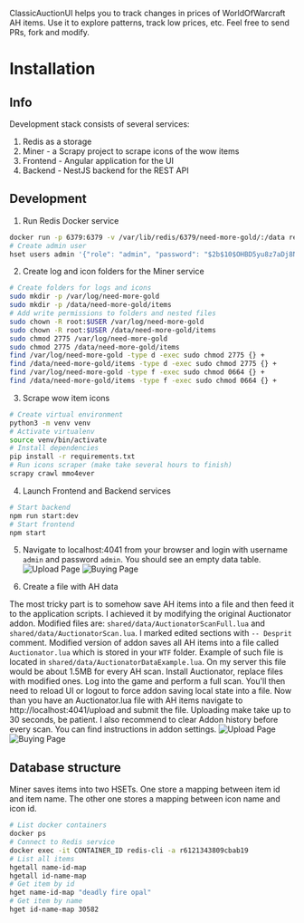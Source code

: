 ClassicAuctionUI helps you to track changes in prices of WorldOfWarcraft AH items. Use it to explore patterns, track low prices, etc.
Feel free to send PRs, fork and modify.

# Installation

## Info

Development stack consists of several services:

1. Redis as a storage
2. Miner - a Scrapy project to scrape icons of the wow items
3. Frontend - Angular application for the UI
4. Backend - NestJS backend for the REST API

## Development

1. Run Redis Docker service

```sh
docker run -p 6379:6379 -v /var/lib/redis/6379/need-more-gold/:/data redis:alpine redis-server --requirepass r6121343809cbab19 --appendonly yes
# Create admin user
hset users admin '{"role": "admin", "password": "$2b$10$OHBD5yu8z7aDj8Ntg8FB2.hx4VdcwLBIx3MGcEY.7UMAUTHom7BLO"}'
```

2. Create log and icon folders for the Miner service

```sh
# Create folders for logs and icons
sudo mkdir -p /var/log/need-more-gold
sudo mkdir -p /data/need-more-gold/items
# Add write permissions to folders and nested files
sudo chown -R root:$USER /var/log/need-more-gold
sudo chown -R root:$USER /data/need-more-gold/items
sudo chmod 2775 /var/log/need-more-gold
sudo chmod 2775 /data/need-more-gold/items
find /var/log/need-more-gold -type d -exec sudo chmod 2775 {} +
find /data/need-more-gold/items -type d -exec sudo chmod 2775 {} +
find /var/log/need-more-gold -type f -exec sudo chmod 0664 {} +
find /data/need-more-gold/items -type f -exec sudo chmod 0664 {} +
```

3. Scrape wow item icons

```sh
# Create virtual environment
python3 -m venv venv
# Activate virtualenv
source venv/bin/activate
# Install dependencies
pip install -r requirements.txt
# Run icons scraper (make take several hours to finish)
scrapy crawl mmo4ever
```

4. Launch Frontend and Backend services

```sh
# Start backend
npm run start:dev
# Start frontend
npm start
```

5. Navigate to localhost:4041 from your browser and login with username `admin` and password `admin`. You should see an empty data table.
   ![Upload Page](../assets/upload.JPG?raw=true)
   ![Buying Page](../assets/table-empty.JPG?raw=true)

6. Create a file with AH data

The most tricky part is to somehow save AH items into a file and then feed it
to the application scripts. I achieved it by modifying the original Auctionator
addon. Modified files are: `shared/data/AuctionatorScanFull.lua` and
`shared/data/AuctionatorScan.lua`. I marked edited sections with `-- Desprit` comment.
Modified version of addon saves all AH items into a file called `Auctionator.lua`
which is stored in your `WTF` folder. Example of such file is located in `shared/data/AuctionatorDataExample.lua`. On my server this file would be about 1.5MB for every AH scan.
Install Auctionator, replace files with modified ones. Log into the game and perform a
full scan. You'll then need to reload UI or logout to force addon saving local state into a file.
Now than you have an Auctionator.lua file with AH items navigate to http://localhost:4041/upload and submit the file. Uploading make take up to 30 seconds, be patient. I also recommend to clear Addon history before every scan. You can find instructions in addon settings.
![Upload Page](../assets/table-data.JPG?raw=true)
![Buying Page](../assets/graph.JPG?raw=true)

## Database structure

Miner saves items into two HSETs. One store a mapping
between item id and item name. The other one stores a
mapping between icon name and icon id.

```sh
# List docker containers
docker ps
# Connect to Redis service
docker exec -it CONTAINER_ID redis-cli -a r6121343809cbab19
# List all items
hgetall name-id-map
hgetall id-name-map
# Get item by id
hget name-id-map "deadly fire opal"
# Get item by name
hget id-name-map 30582
```
